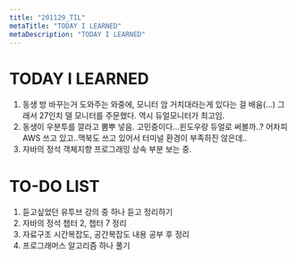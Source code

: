 ```yaml
---
title: "201129_TIL"
metaTitle: "TODAY I LEARNED"
metaDescription: "TODAY I LEARNED"
---
```


# TODAY I LEARNED

1. 동생 방 바꾸는거 도와주는 와중에, 모니터 암 거치대라는게 있다는 걸 배움(...) 그래서 27인치 델 모니터를 주문했다. 역시 듀얼모니터가 최고임.
2. 동생이 우분투를 깔라고 뽐뿌 넣음. 고민중이다...윈도우랑 듀얼로 써볼까..? 어차피 AWS 쓰고 있고..맥북도 쓰고 있어서 터미널 환경이 부족하진 않은데..
3. 자바의 정석 객체지향 프로그래밍 상속 부분 보는 중.

# TO-DO LIST

1. 듣고싶었던 유투브 강의 중 하나 듣고 정리하기
2. 자바의 정석 챕터 2, 챕터 7 정리
3. 자료구조 시간복잡도, 공간복잡도 내용 공부 후 정리
4. 프로그래머스 알고리즘 하나 풀기


